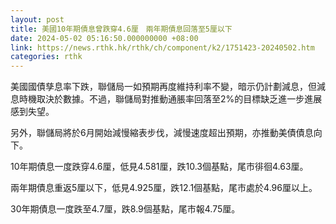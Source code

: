 ```yaml
---
layout: post
title: 美國10年期債息曾跌穿4.6厘　兩年期債息回落至5厘以下
date: 2024-05-02 05:16:50.000000000 +08:00
link: https://news.rthk.hk/rthk/ch/component/k2/1751423-20240502.htm
categories: rthk
---
```


美國國債孳息率下跌，聯儲局一如預期再度維持利率不變，暗示仍計劃減息，但減息時機取決於數據。不過，聯儲局對推動通脹率回落至2%的目標缺乏進一步進展感到失望。

另外，聯儲局將於6月開始減慢縮表步伐，減慢速度超出預期，亦推動美債債息向下。

10年期債息一度跌穿4.6厘，低見4.581厘，跌10.3個基點，尾市徘徊4.63厘。

兩年期債息重返5厘以下，低見4.925厘，跌12.1個基點，尾市處於4.96厘以上。

30年期債息一度跌至4.7厘，跌8.9個基點，尾市報4.75厘。
